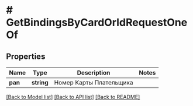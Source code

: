 # # GetBindingsByCardOrIdRequestOneOf

## Properties

Name | Type | Description | Notes
------------ | ------------- | ------------- | -------------
**pan** | **string** | Номер Карты Плательщика |

[[Back to Model list]](../../README.md#models) [[Back to API list]](../../README.md#endpoints) [[Back to README]](../../README.md)

